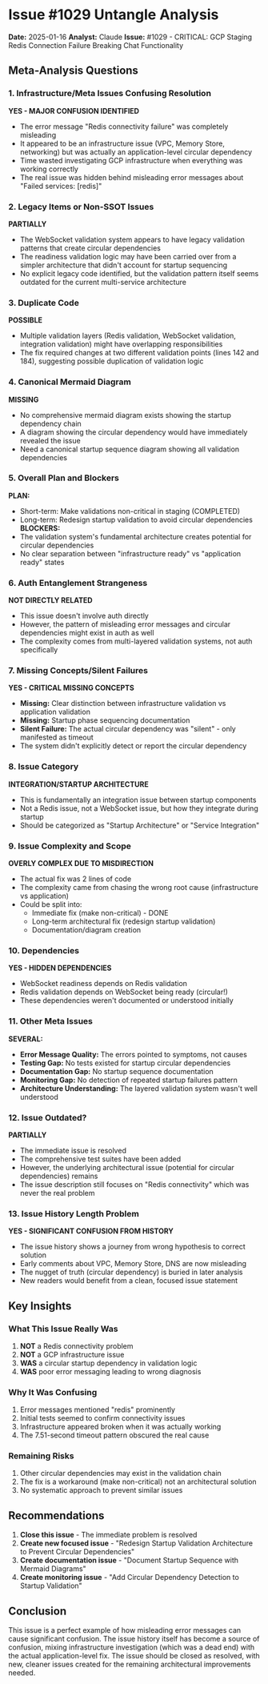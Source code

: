 # Issue #1029 Untangle Analysis
**Date:** 2025-01-16
**Analyst:** Claude
**Issue:** #1029 - CRITICAL: GCP Staging Redis Connection Failure Breaking Chat Functionality

## Meta-Analysis Questions

### 1. Infrastructure/Meta Issues Confusing Resolution
**YES - MAJOR CONFUSION IDENTIFIED**
- The error message "Redis connectivity failure" was completely misleading
- It appeared to be an infrastructure issue (VPC, Memory Store, networking) but was actually an application-level circular dependency
- Time wasted investigating GCP infrastructure when everything was working correctly
- The real issue was hidden behind misleading error messages about "Failed services: [redis]"

### 2. Legacy Items or Non-SSOT Issues
**PARTIALLY**
- The WebSocket validation system appears to have legacy validation patterns that create circular dependencies
- The readiness validation logic may have been carried over from a simpler architecture that didn't account for startup sequencing
- No explicit legacy code identified, but the validation pattern itself seems outdated for the current multi-service architecture

### 3. Duplicate Code
**POSSIBLE**
- Multiple validation layers (Redis validation, WebSocket validation, integration validation) might have overlapping responsibilities
- The fix required changes at two different validation points (lines 142 and 184), suggesting possible duplication of validation logic

### 4. Canonical Mermaid Diagram
**MISSING**
- No comprehensive mermaid diagram exists showing the startup dependency chain
- A diagram showing the circular dependency would have immediately revealed the issue
- Need a canonical startup sequence diagram showing all validation dependencies

### 5. Overall Plan and Blockers
**PLAN:**
- Short-term: Make validations non-critical in staging (COMPLETED)
- Long-term: Redesign startup validation to avoid circular dependencies
**BLOCKERS:**
- The validation system's fundamental architecture creates potential for circular dependencies
- No clear separation between "infrastructure ready" vs "application ready" states

### 6. Auth Entanglement Strangeness
**NOT DIRECTLY RELATED**
- This issue doesn't involve auth directly
- However, the pattern of misleading error messages and circular dependencies might exist in auth as well
- The complexity comes from multi-layered validation systems, not auth specifically

### 7. Missing Concepts/Silent Failures
**YES - CRITICAL MISSING CONCEPTS**
- **Missing:** Clear distinction between infrastructure validation vs application validation
- **Missing:** Startup phase sequencing documentation
- **Silent Failure:** The actual circular dependency was "silent" - only manifested as timeout
- The system didn't explicitly detect or report the circular dependency

### 8. Issue Category
**INTEGRATION/STARTUP ARCHITECTURE**
- This is fundamentally an integration issue between startup components
- Not a Redis issue, not a WebSocket issue, but how they integrate during startup
- Should be categorized as "Startup Architecture" or "Service Integration"

### 9. Issue Complexity and Scope
**OVERLY COMPLEX DUE TO MISDIRECTION**
- The actual fix was 2 lines of code
- The complexity came from chasing the wrong root cause (infrastructure vs application)
- Could be split into:
  - Immediate fix (make non-critical) - DONE
  - Long-term architectural fix (redesign startup validation)
  - Documentation/diagram creation

### 10. Dependencies
**YES - HIDDEN DEPENDENCIES**
- WebSocket readiness depends on Redis validation
- Redis validation depends on WebSocket being ready (circular!)
- These dependencies weren't documented or understood initially

### 11. Other Meta Issues
**SEVERAL:**
- **Error Message Quality:** The errors pointed to symptoms, not causes
- **Testing Gap:** No tests existed for startup circular dependencies
- **Documentation Gap:** No startup sequence documentation
- **Monitoring Gap:** No detection of repeated startup failures pattern
- **Architecture Understanding:** The layered validation system wasn't well understood

### 12. Issue Outdated?
**PARTIALLY**
- The immediate issue is resolved
- The comprehensive test suites have been added
- However, the underlying architectural issue (potential for circular dependencies) remains
- The issue description still focuses on "Redis connectivity" which was never the real problem

### 13. Issue History Length Problem
**YES - SIGNIFICANT CONFUSION FROM HISTORY**
- The issue history shows a journey from wrong hypothesis to correct solution
- Early comments about VPC, Memory Store, DNS are now misleading
- The nugget of truth (circular dependency) is buried in later analysis
- New readers would benefit from a clean, focused issue statement

## Key Insights

### What This Issue Really Was
1. **NOT** a Redis connectivity problem
2. **NOT** a GCP infrastructure issue
3. **WAS** a circular startup dependency in validation logic
4. **WAS** poor error messaging leading to wrong diagnosis

### Why It Was Confusing
1. Error messages mentioned "redis" prominently
2. Initial tests seemed to confirm connectivity issues
3. Infrastructure appeared broken when it was actually working
4. The 7.51-second timeout pattern obscured the real cause

### Remaining Risks
1. Other circular dependencies may exist in the validation chain
2. The fix is a workaround (make non-critical) not an architectural solution
3. No systematic approach to prevent similar issues

## Recommendations

1. **Close this issue** - The immediate problem is resolved
2. **Create new focused issue** - "Redesign Startup Validation Architecture to Prevent Circular Dependencies"
3. **Create documentation issue** - "Document Startup Sequence with Mermaid Diagrams"
4. **Create monitoring issue** - "Add Circular Dependency Detection to Startup Validation"

## Conclusion

This issue is a perfect example of how misleading error messages can cause significant confusion. The issue history itself has become a source of confusion, mixing infrastructure investigation (which was a dead end) with the actual application-level fix. The issue should be closed as resolved, with new, cleaner issues created for the remaining architectural improvements needed.